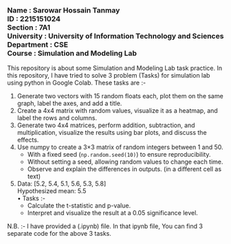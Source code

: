 ### Name : Sarowar Hossain Tanmay <br> ID : 2215151024 <br> Section : 7A1 <br> University : University of Information Technology and Sciences <br> Department : CSE <br> Course : Simulation and Modeling Lab 


This repository is about some Simulation and Modeling Lab task practice.
In this repository, I have tried to solve 3 problem (Tasks) for simulation lab using python in Google Colab. These tasks are :-

1. Generate two vectors with 15 random floats each, plot them on the same graph, label the axes, and add a title.
2. Create a 4x4 matrix with random values, visualize it as a heatmap, and label the rows and columns.
3. Generate two 4x4 matrices, perform addition, subtraction, and multiplication, visualize the results using bar plots, and discuss the effects.
4. Use numpy to create a 3×3 matrix of random integers between 1 and 50.  
   - With a fixed seed (`np.random.seed(10)`) to ensure reproducibility.  
   - Without setting a seed, allowing random values to change each time.  
   - Observe and explain the differences in outputs.  (in a different cell as text)
5. Data: [5.2, 5.4, 5.1, 5.6, 5.3, 5.8] <br> Hypothesized mean: 5.5
   <br>• Tasks :-
   - Calculate the t-statistic and p-value.
   - Interpret and visualize the result at a 0.05 significance level.


N.B. :- I have provided a (.ipynb) file. In that ipynb file, You can find 3 separate code for the above 3 tasks. 
